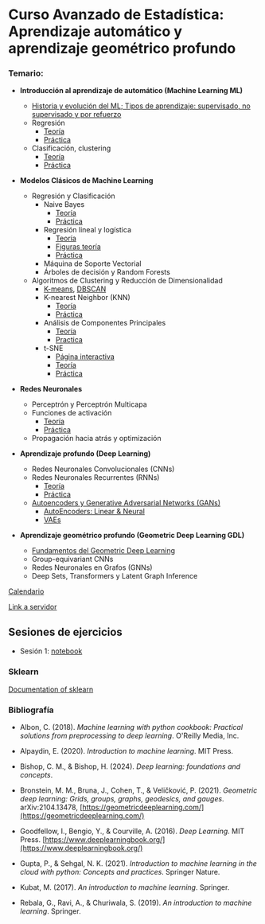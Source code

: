 # Curso Avanzado de Estadística: Aprendizaje automático y aprendizaje geométrico profundo

### Temario:

- **Introducción al aprendizaje de automático (Machine Learning ML)**
  - [Historia y evolución del ML; Tipos de aprendizaje: supervisado, no supervisado y por refuerzo](https://github.com/CursosPosgradoCCM/ML-GDL/blob/main/notas/Historia%20y%20Evolución%20del%20Machine%20Learning.pdf)
  - Regresión
      * [Teoría](https://github.com/CursosPosgradoCCM/ML-GDL/blob/main/notas/REGRESIÓN_TEORÍA.ipynb)
      * [Práctica](https://github.com/CursosPosgradoCCM/ML-GDL/blob/main/notas/REGRESIÓN_PRÁCTICA.ipynb)
  - Clasificación, clustering
      * [Teoría](https://github.com/CursosPosgradoCCM/ML-GDL/blob/13714a9f236971eef677c61ced40b52ab92d2045/notas/Clasificaci%C3%B3n%20vs%20Cluster.pptx)
      * [Práctica](https://github.com/CursosPosgradoCCM/ML-GDL/blob/878879d545a28a445ae2e884d5ff8b03ff229044/code/CyC.ipynb)

- **Modelos Clásicos de Machine Learning**
  - Regresión y Clasificación
    - Naive Bayes
      * [Teoría](https://github.com/CursosPosgradoCCM/ML-GDL/blob/main/notas/Naive%20Bayes.pdf)
      * [Práctica](https://github.com/CursosPosgradoCCM/ML-GDL/blob/main/code/Naive_Bayes.ipynb)
    - Regresión lineal y logística
      * [Teoría](https://github.com/CursosPosgradoCCM/ML-GDL/blob/a70776680959da57ccaca98e7ab86400e38bc4f9/notas/Regresi%C3%B3n_lineal_y_log%C3%ADstica_en_ML.pdf)
      * [Figuras teoría](https://github.com/CursosPosgradoCCM/ML-GDL/blob/7740e2c0f6a415d2ef66363733b7c0909cd7c17f/notas/Regresi%C3%B3n_lineal_y_log%C3%ADstica_en_ML_figuras.pdf)
      * [Práctica](https://github.com/CursosPosgradoCCM/ML-GDL/blob/a90affee38563bc2bade9f1a47e2352c05a84a14/code/Reg%20lineal%20y%20log%C3%ADstica.ipynb)
    - Máquina de Soporte Vectorial
    - Árboles de decisión y Random Forests
  - Algoritmos de Clustering y Reducción de Dimensionalidad
    - [K-means](https://github.com/CursosPosgradoCCM/ML-GDL/blob/main/notas/K-Means.ipynb), [DBSCAN](https://github.com/CursosPosgradoCCM/ML-GDL/blob/main/notas/DBSCAN.ipynb)
    - K-nearest Neighbor (KNN)
      * [Teoría](https://github.com/CursosPosgradoCCM/ML-GDL/blob/main/notas/KNN.ipynb)
      * [Práctica](https://github.com/CursosPosgradoCCM/ML-GDL/blob/main/notas/KNN-práctica.ipynb)
    - Análisis de Componentes Principales
      *  [Teoría](https://github.com/CursosPosgradoCCM/ML-GDL/blob/5aa07725581d4ce9783231e4c8cfb93d2dd59fef/notas/PCA.pdf)
      *  [Practica](https://github.com/CursosPosgradoCCM/ML-GDL/blob/5aa07725581d4ce9783231e4c8cfb93d2dd59fef/code/PCA.ipynb)
    - t-SNE
      * [Página interactiva](https://distill.pub/2016/misread-tsne/)
      * [Teoría](https://github.com/CursosPosgradoCCM/ML-GDL/blob/main/notas/tSNE.pptx)
      * [Práctica](https://github.com/CursosPosgradoCCM/ML-GDL/blob/main/code/TSNE.ipynb)

- **Redes Neuronales**
  - Perceptrón y Perceptrón Multicapa
  - Funciones de activación
    * [Teoría](https://github.com/CursosPosgradoCCM/ML-GDL/blob/main/notas/Funciones%20de%20activación.pptx)
    * [Práctica](https://github.com/CursosPosgradoCCM/ML-GDL/blob/main/code/Perceptronmult1.ipynb) 
  - Propagación hacia atrás y optimización

- **Aprendizaje profundo (Deep Learning)**
  - Redes Neuronales Convolucionales (CNNs)
  - Redes Neuronales Recurrentes (RNNs)
    * [Teoría](https://github.com/CursosPosgradoCCM/ML-GDL/blob/main/notas/RNNS_NOTES.ipynb)
    * [Práctica](https://github.com/CursosPosgradoCCM/ML-GDL/blob/main/code/RNNS_PRACTICES.ipynb)
  - [Autoencoders y Generative Adversarial Networks (GANs)](https://docs.google.com/presentation/d/1XI-mY8ehKmdk2LG7LITCxRKbTHwybd2Wzet-ep_RwYo/edit?usp=sharing)
    * [AutoEncoders: Linear & Neural](https://colab.research.google.com/drive/1ZYozA9rKpqdjFqcqTp70tr6v__5cwyb5)
    * [VAEs](https://colab.research.google.com/drive/194ITP_G95IdUCtferADTVlhzZ6aib8h0)

- **Aprendizaje geométrico profundo (Geometric Deep Learning GDL)**
  - [Fundamentos del Geometric Deep Learning](https://github.com/CursosPosgradoCCM/ML-GDL/blob/main/notas/Intro_to_GDL.pdf)
  - Group-equivariant CNNs
  - Redes Neuronales en Grafos (GNNs)
  - Deep Sets, Transformers y Latent Graph Inference


 [Calendario](https://docs.google.com/spreadsheets/d/1rwOUsxKBG6-7RJAc6yoxepHlvwjFvPO7tJLzws21oSE/edit?usp=sharing)

[Link a servidor](https://geomtop.matmor.unam.mx:8443/hub/login)


## Sesiones de ejercicios

- Sesión 1: [notebook](https://github.com/CursosPosgradoCCM/ML-GDL/blob/main/code/Ejercicios_260824.ipynb)

### Sklearn

[Documentation of sklearn](https://scikit-learn.org/stable/api/sklearn.cluster.html)


### Bibliografía

- Albon, C. (2018). *Machine learning with python cookbook: Practical solutions from preprocessing to deep learning*. O'Reilly Media, Inc.

- Alpaydin, E. (2020). *Introduction to machine learning*. MIT Press.

- Bishop, C. M., & Bishop, H. (2024). *Deep learning: foundations and concepts*.

- Bronstein, M. M., Bruna, J., Cohen, T., & Veličković, P. (2021). *Geometric deep learning: Grids, groups, graphs, geodesics, and gauges*. arXiv:2104.13478, [https://geometricdeeplearning.com/](https://geometricdeeplearning.com/)

- Goodfellow, I., Bengio, Y., & Courville, A. (2016). *Deep Learning*. MIT Press. [https://www.deeplearningbook.org/](https://www.deeplearningbook.org/)

- Gupta, P., & Sehgal, N. K. (2021). *Introduction to machine learning in the cloud with python: Concepts and practices*. Springer Nature.

- Kubat, M. (2017). *An introduction to machine learning*. Springer.

- Rebala, G., Ravi, A., & Churiwala, S. (2019). *An introduction to machine learning*. Springer.


